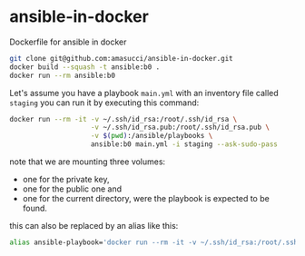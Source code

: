 # ansible-in-docker
Dockerfile for ansible in docker

```bash
git clone git@github.com:amasucci/ansible-in-docker.git
docker build --squash -t ansible:b0 .
docker run --rm ansible:b0
```

Let's assume you have a playbook `main.yml` with an inventory file called `staging` you can run it by executing this command:
```bash
docker run --rm -it -v ~/.ssh/id_rsa:/root/.ssh/id_rsa \
                    -v ~/.ssh/id_rsa.pub:/root/.ssh/id_rsa.pub \
                    -v $(pwd):/ansible/playbooks \
                    ansible:b0 main.yml -i staging --ask-sudo-pass
```

note that we are mounting three volumes:
* one for the private key, 
* one for the public one and 
* one for the current directory, were the playbook is expected to be found.

this can also be replaced by an alias like this:
```bash 
alias ansible-playbook='docker run --rm -it -v ~/.ssh/id_rsa:/root/.ssh/id_rsa -v ~/.ssh/id_rsa.pub:/root/.ssh/id_rsa.pub -v $(pwd):/ansible/playbooks ansible:b0'```

